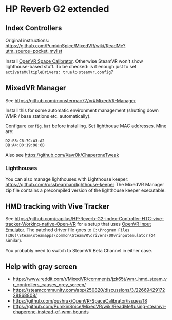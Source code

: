 # HP Reverb G2 extended

## Index Controllers

Original instructions: https://github.com/PumkinSpice/MixedVR/wiki/ReadMe?utm_source=pocket_mylist

Install [OpenVR Space Calibrator](https://github.com/pushrax/OpenVR-SpaceCalibrator).
Otherwise SteamVR won't show lighthouse-based stuff.
To be checked: is it enough just to set `activateMultipleDrivers: true` to `steamvr.config`?

## MixedVR Manager

See https://github.com/monstermac77/vr#MixedVR-Manager

Install this for some automatic environment management (shutting down WMR / base stations etc. automatically).

Configure `config.bat` before installing. Set lighthouse MAC addresses.
Mine are:
```
D2:F8:C6:7C:A3:A2
DB:A4:D0:19:98:6B
```

Also see https://github.com/Xavr0k/ChaperoneTweak

### Lighthouses

You can also manage lighthouses with Lighthouse keeper: https://github.com/rossbearman/lighthouse-keeper
The MixedVR Manager zip file contains a precompiled version of the lighthouse keeper executable.

## HMD tracking with Vive Tracker

See https://github.com/capilus/HP-Reverb-G2-index-Controller-HTC-vive-tracker-Working-native-Open-VR
for a setup that uses [OpenVR Input Emulator](https://github.com/matzman666/OpenVR-InputEmulator/releases).
The patched driver file goes to
`C:\Program Files (x86)\Steam\steamapps\common\SteamVR\drivers\00vrinputemulator` (or similar).

You probably need to switch to SteamVR Beta Channel in either case.

## Help with gray screen

- https://www.reddit.com/r/MixedVR/comments/jzk65t/wmr_hmd_steam_vr_controllers_causes_grey_screen/
- https://steamcommunity.com/app/250820/discussions/3/2266942917228868808/
- https://github.com/pushrax/OpenVR-SpaceCalibrator/issues/18
- https://github.com/PumkinSpice/MixedVR/wiki/ReadMe#using-steamvr-chaperone-instead-of-wmr-bounds
